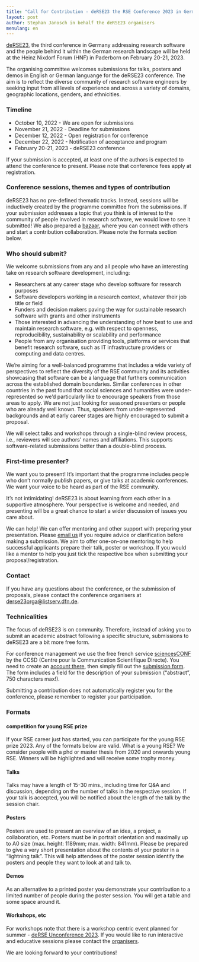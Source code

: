 ```yaml
---
title: "Call for Contribution - deRSE23 the RSE Conference 2023 in Germany"
layout: post
author: Stephan Janosch in behalf the deRSE23 organisers
menulang: en
---
```


[deRSE23](https://de-rse23.sciencesconf.org/), the third conference in Germany addressing research software and the people behind it within the German research landscape will be held at the Heinz Nixdorf Forum (HNF) in Paderborn on February 20-21, 2023.

The organising committee welcomes submissions for talks, posters and demos in English or German languange for the deRSE23 conference. The aim is to reflect the diverse community of research software engineers by seeking input from all levels of experience and across a variety of domains, geographic locations, genders, and ethnicities.

### Timeline
* October 10, 2022 - We are open for submissions
* November 21, 2022 - Deadline for submissions
* December 12, 2022 - Open registration for conference
* December 22, 2022 - Notification of acceptance and program
* February 20-21, 2023 - deRSE23 conference

If your submission is accepted, at least one of the authors is expected to attend the conference to present. Please note that conference fees apply at registration.

### Conference sessions, themes and types of contribution
deRSE23 has no pre-defined thematic tracks. Instead, sessions will be inductively created by the programme committee from the submissions. If your submission addresses a topic that you think is of interest to the community of people involved in research software, we would love to see it submitted! We also prepared a [bazaar](https://pad.gwdg.de/Ay1cw9IQS1S5H2wD5nL2LQ), where you can connect with others and start a contribution collaboration. Please note the formats section below.

### Who should submit?
We welcome submissions from any and all people who have an interesting take on research software development, including:

- Researchers at any career stage who develop software for research purposes
- Software developers working in a research context, whatever their job title or field
- Funders and decision makers paving the way for sustainable research software with grants and other instruments
- Those interested in advancing the understanding of how best to use and maintain research software, e.g. with respect to openness, reproducibility, sustainability or scalability and performance
- People from any organisation providing tools, platforms or services that benefit research software, such as IT infrastructure providers or computing and data centres.

We’re aiming for a well-balanced programme that includes a wide variety of perspectives to reflect the diversity of the RSE community and its activities showcasing that software can be a language that furthers communication across the established domain boundaries. Similar conferences in other countries in the past found that social sciences and humanities were under-represented so we’d particularly like to encourage speakers from those areas to apply.
We are not just looking for seasoned presenters or people who are already well known. Thus, speakers from under-represented backgrounds and at early career stages are highly encouraged to submit a proposal.

We will select talks and workshops through a single-blind review process, i.e., reviewers will see authors’ names and affiliations. This supports software-related submissions better than a double-blind process.

### First-time presenter?
We want you to present! It’s important that the programme includes people who don’t normally publish papers, or give talks at academic conferences. We want your voice to be heard as part of the RSE community.

It’s not intimidating! deRSE23 is about learning from each other in a supportive atmosphere. Your perspective is welcome and needed, and presenting will be a great chance to start a wider discussion of issues you care about.

We can help! We can offer mentoring and other support with preparing your presentation. Please [email us](mailto:derse23orga@listserv.dfn.de) if you require advice or clarification before making a submission. We aim to offer one-on-one mentoring to help successful applicants prepare their talk, poster or workshop. If you would like a mentor to help you just tick the respective box when submitting your proposal/registration.

### Contact
If you have any questions about the conference, or the submission of proposals, please contact the conference organisers at [derse23orga@listserv.dfn.de](mailto:derse23orga@listserv.dfn.de).

### Technicalities
The focus of deRSE23 is on community. Therefore, instead of asking you to submit an academic abstract following a specific structure, submissions to deRSE23 are a bit more free form.
 
For conference management we use the free french service [sciencesCONF](https://www.sciencesconf.org/) by the CCSD (Centre pour la Communication Scientifique Directe). You need to create an [account there](https://de-rse23.sciencesconf.org/user/createaccount), then simply fill out the [submission form](https://de-rse23.sciencesconf.org/user/submissions). The form includes a field for the description of your submission (“abstract”, 750 characters max!).

Submitting a contribution does not automatically register you for the conference, please remember to register your participation.


### Formats

#### competition for young RSE prize

If your RSE career just has started, you can participate for the young RSE prize 2023. Any of the formats below are valid. What is a young RSE? We consider people with a phd or master thesis from 2020 and onwards young RSE. Winners will be highlighted and will receive some trophy money. 

#### Talks

Talks may have a length of 15-30 mins., including time for Q&A and discussion, depending on the number of talks in the respective session. If your talk is accepted, you will be notified about the length of the talk by the session chair.

#### Posters

Posters are used to present an overview of an idea, a project, a collaboration, etc. Posters must be in portrait orientation and maximally up to A0 size (max. height: 1189mm; max. width: 841mm). Please be prepared to give a very short presentation about the contents of your poster in a “lightning talk”. This will help attendees of the poster session identify the posters and people they want to look at and talk to.

#### Demos

As an alternative to a printed poster you demonstrate your contribution to a limited number of people during the poster session. You will get a table and some space around it.

#### Workshops, etc

For workshops note that there is a workshop centric event planned for summer - [deRSE Unconference 2023](https://de-rse.org/unconf2023/). If you would like to run interactive and educative sessions please contact the [organisers](mailto:derse23orga@listserv.dfn.de).

We are looking forward to your contributions!
